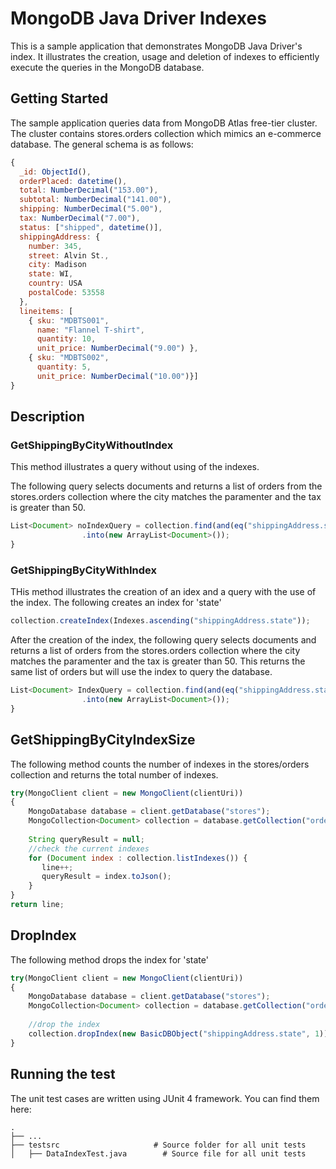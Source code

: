 # MongoDB Java Driver Indexes
This is a sample application that demonstrates MongoDB Java Driver's index. 
It illustrates the creation, usage and deletion of indexes to efficiently execute the queries in the MongoDB database.


## Getting Started
The sample application queries data from MongoDB Atlas free-tier cluster. The cluster contains stores.orders collection which mimics an e-commerce database. The general schema is as follows:
 

```javascript
{
  _id: ObjectId(),
  orderPlaced: datetime(),
  total: NumberDecimal("153.00"),
  subtotal: NumberDecimal("141.00"),
  shipping: NumberDecimal("5.00"),
  tax: NumberDecimal("7.00"),
  status: ["shipped", datetime()],
  shippingAddress: {
    number: 345,
    street: Alvin St.,
    city: Madison
    state: WI,
    country: USA
    postalCode: 53558
  },
  lineitems: [
    { sku: "MDBTS001",
      name: "Flannel T-shirt",
      quantity: 10,
      unit_price: NumberDecimal("9.00") },
    { sku: "MDBTS002",
      quantity: 5,
      unit_price: NumberDecimal("10.00")}] 
}
```

## Description

### GetShippingByCityWithoutIndex

This method illustrates a query without using of the indexes.

The following query selects documents and returns a list of orders from the stores.orders collection where the city matches the paramenter and the tax is greater than 50. 


```javascript
List<Document> noIndexQuery = collection.find(and(eq("shippingAddress.state",city),gt("tax",50)))
				.into(new ArrayList<Document>());
}
```

### GetShippingByCityWithIndex

THis method illustrates the creation of an idex and a query with the use of the index.
The following creates an index for 'state'
```javascript
collection.createIndex(Indexes.ascending("shippingAddress.state"));
```

After the creation of the index, the following query selects documents and returns a list of orders from the stores.orders collection where the city matches the paramenter and the tax is greater than 50. This returns the same list of orders but will use the index to query the database.


```javascript
List<Document> IndexQuery = collection.find(and(eq("shippingAddress.state",city),gt("tax",50)))
				.into(new ArrayList<Document>());
}
```

## GetShippingByCityIndexSize

The following method counts the number of indexes in the stores/orders collection and returns the total number of indexes. 
```javascript
try(MongoClient client = new MongoClient(clientUri))
{
	MongoDatabase database = client.getDatabase("stores");
	MongoCollection<Document> collection = database.getCollection("orders");		
		
	String queryResult = null;
	//check the current indexes
	for (Document index : collection.listIndexes()) {
	   line++;
	   queryResult = index.toJson();
	}
}
return line;
```

## DropIndex			
The following method drops the index for 'state' 

```javascript
try(MongoClient client = new MongoClient(clientUri))
{
	MongoDatabase database = client.getDatabase("stores");
	MongoCollection<Document> collection = database.getCollection("orders");		
		
	//drop the index
	collection.dropIndex(new BasicDBObject("shippingAddress.state", 1));
}
```			


## Running the test
The unit test cases are written using JUnit 4 framework. You can find them here:

    .
    ├── ...
    ├── testsrc                    	# Source folder for all unit tests
    │   ├── DataIndexTest.java        # Source file for all unit tests

